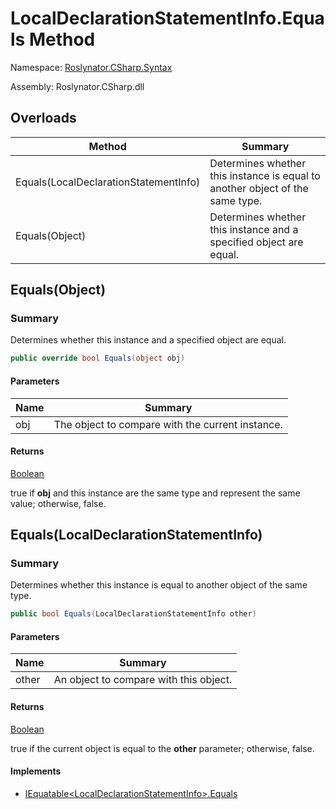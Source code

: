 # LocalDeclarationStatementInfo\.Equals Method

Namespace: [Roslynator.CSharp.Syntax](../../README.md)

Assembly: Roslynator\.CSharp\.dll

## Overloads

| Method | Summary |
| ------ | ------- |
| Equals\(LocalDeclarationStatementInfo\) | Determines whether this instance is equal to another object of the same type\. |
| Equals\(Object\) | Determines whether this instance and a specified object are equal\. |

## Equals\(Object\)

### Summary

Determines whether this instance and a specified object are equal\.

```csharp
public override bool Equals(object obj)
```

#### Parameters

| Name | Summary |
| ---- | ------- |
| obj | The object to compare with the current instance\.  |

#### Returns

[Boolean](https://docs.microsoft.com/en-us/dotnet/api/system.boolean)

true if **obj** and this instance are the same type and represent the same value; otherwise, false\. 

## Equals\(LocalDeclarationStatementInfo\)

### Summary

Determines whether this instance is equal to another object of the same type\.

```csharp
public bool Equals(LocalDeclarationStatementInfo other)
```

#### Parameters

| Name | Summary |
| ---- | ------- |
| other | An object to compare with this object\. |

#### Returns

[Boolean](https://docs.microsoft.com/en-us/dotnet/api/system.boolean)

true if the current object is equal to the **other** parameter; otherwise, false\.

#### Implements

* [IEquatable\<LocalDeclarationStatementInfo>.Equals](https://docs.microsoft.com/en-us/dotnet/api/system.iequatable-1.equals)
